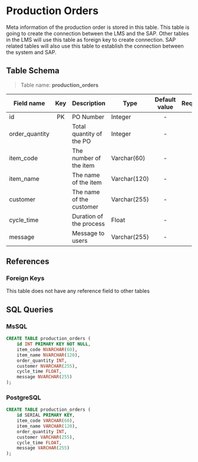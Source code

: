 # Production Orders

Meta information of the production order is stored in this table. This table is
going to create the connection between the LMS and the SAP. Other tables in the
LMS will use this table as foreign key to create connection. SAP related tables
will also use this table to establish the connection between the system and SAP.

## Table Schema

> Table name: **production_orders**

| Field name     | Key | Description              | Type         | Default value | Required |
|----------------|:---:|--------------------------|--------------|:-------------:|:--------:|
| id             | PK  | PO Number                | Integer      |       -       |    Y     |
| order_quantity |     | Total quantity of the PO | Integer      |       -       |    N     |
| item_code      |     | The number of the item   | Varchar(60)  |       -       |    N     |
| item_name      |     | The name of the item     | Varchar(120) |       -       |    N     |
| customer       |     | The name of the customer | Varchar(255) |       -       |    N     |
| cycle_time     |     | Duration of the process  | Float        |       -       |    N     |
| message        |     | Message to users         | Varchar(255) |       -       |    N     |

## References

### Foreign Keys

This table does not have any reference field to other tables

## SQL Queries

### MsSQL

```SQL
CREATE TABLE production_orders (
    id INT PRIMARY KEY NOT NULL,
	item_code NVARCHAR(60),
	item_name NVARCHAR(120),
    order_quantity INT,
	customer NVARCHAR(255),
	cycle_time FLOAT,
	message NVARCHAR(255)
);
```

### PostgreSQL

```SQL
CREATE TABLE production_orders (
    id SERIAL PRIMARY KEY,
    item_code VARCHAR(60),
    item_name VARCHAR(120),
    order_quantity INT,
    customer VARCHAR(255),
    cycle_time FLOAT,
    message VARCHAR(255)
);
```